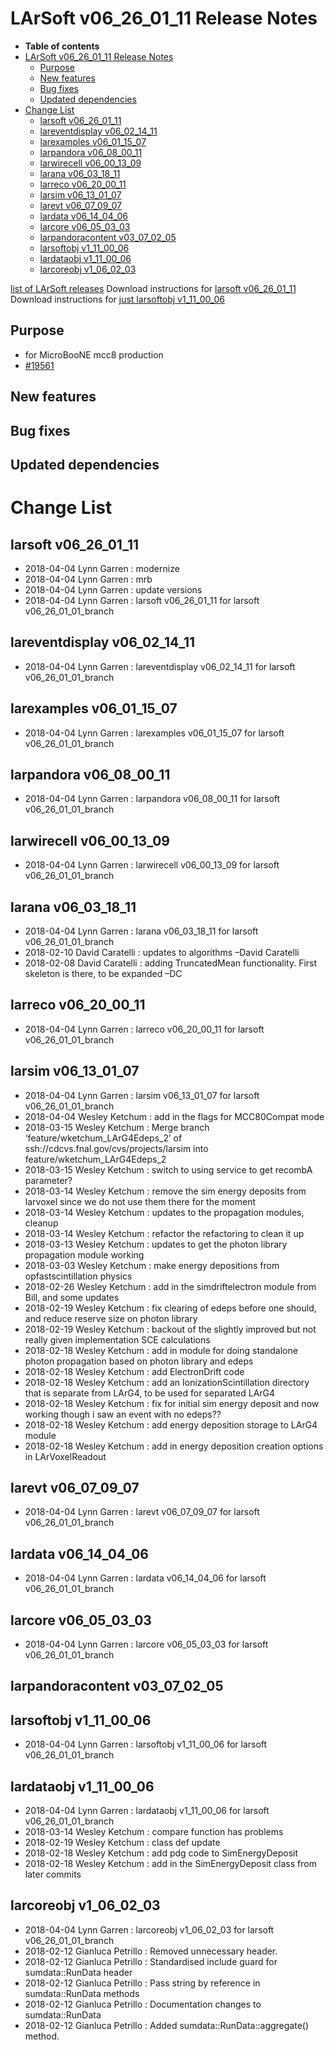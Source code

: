 LArSoft v06\_26\_01\_11 Release Notes
=============================================================================

-   **Table of contents**
-   [LArSoft v06\_26\_01\_11 Release Notes](#LArSoft-v06_26_01_11-Release-Notes)
    -   [Purpose](#Purpose)
    -   [New features](#New-features)
    -   [Bug fixes](#Bug-fixes)
    -   [Updated dependencies](#Updated-dependencies)
-   [Change List](#Change-List)
    -   [larsoft v06\_26\_01\_11](#larsoft-v06_26_01_11)
    -   [lareventdisplay v06\_02\_14\_11](#lareventdisplay-v06_02_14_11)
    -   [larexamples v06\_01\_15\_07](#larexamples-v06_01_15_07)
    -   [larpandora v06\_08\_00\_11](#larpandora-v06_08_00_11)
    -   [larwirecell v06\_00\_13\_09](#larwirecell-v06_00_13_09)
    -   [larana v06\_03\_18\_11](#larana-v06_03_18_11)
    -   [larreco v06\_20\_00\_11](#larreco-v06_20_00_11)
    -   [larsim v06\_13\_01\_07](#larsim-v06_13_01_07)
    -   [larevt v06\_07\_09\_07](#larevt-v06_07_09_07)
    -   [lardata v06\_14\_04\_06](#lardata-v06_14_04_06)
    -   [larcore v06\_05\_03\_03](#larcore-v06_05_03_03)
    -   [larpandoracontent v03\_07\_02\_05](#larpandoracontent-v03_07_02_05)
    -   [larsoftobj v1\_11\_00\_06](#larsoftobj-v1_11_00_06)
    -   [lardataobj v1\_11\_00\_06](#lardataobj-v1_11_00_06)
    -   [larcoreobj v1\_06\_02\_03](#larcoreobj-v1_06_02_03)

[list of LArSoft releases](LArSoft_release_list)
Download instructions for [larsoft v06\_26\_01\_11](http://scisoft.fnal.gov/scisoft/bundles/larsoft/v06_26_01_11/larsoft-v06_26_01_11.html)
Download instructions for [just larsoftobj v1\_11\_00\_06](http://scisoft.fnal.gov/scisoft/bundles/larsoftobj/v1_11_00_06/larsoftobj-v1_11_00_06.html)

Purpose
--------------------

-   for MicroBooNE mcc8 production
-   [\#19561](/redmine/issues/19561 "Support: Request patch release larsoft v06_26_01_11 (Closed)")

New features
------------------------------

Bug fixes
------------------------

Updated dependencies
----------------------------------------------

Change List
============================

larsoft v06\_26\_01\_11
-------------------------------------------------

-   2018-04-04 Lynn Garren : modernize
-   2018-04-04 Lynn Garren : mrb
-   2018-04-04 Lynn Garren : update versions
-   2018-04-04 Lynn Garren : larsoft v06\_26\_01\_11 for larsoft v06\_26\_01\_01\_branch

lareventdisplay v06\_02\_14\_11
-----------------------------------------------------------------

-   2018-04-04 Lynn Garren : lareventdisplay v06\_02\_14\_11 for larsoft v06\_26\_01\_01\_branch

larexamples v06\_01\_15\_07
---------------------------------------------------------

-   2018-04-04 Lynn Garren : larexamples v06\_01\_15\_07 for larsoft v06\_26\_01\_01\_branch

larpandora v06\_08\_00\_11
-------------------------------------------------------

-   2018-04-04 Lynn Garren : larpandora v06\_08\_00\_11 for larsoft v06\_26\_01\_01\_branch

larwirecell v06\_00\_13\_09
---------------------------------------------------------

-   2018-04-04 Lynn Garren : larwirecell v06\_00\_13\_09 for larsoft v06\_26\_01\_01\_branch

larana v06\_03\_18\_11
-----------------------------------------------

-   2018-04-04 Lynn Garren : larana v06\_03\_18\_11 for larsoft v06\_26\_01\_01\_branch
-   2018-02-10 David Caratelli : updates to algorithms –David Caratelli
-   2018-02-08 David Caratelli : adding TruncatedMean functionality. First skeleton is there, to be expanded –DC

larreco v06\_20\_00\_11
-------------------------------------------------

-   2018-04-04 Lynn Garren : larreco v06\_20\_00\_11 for larsoft v06\_26\_01\_01\_branch

larsim v06\_13\_01\_07
-----------------------------------------------

-   2018-04-04 Lynn Garren : larsim v06\_13\_01\_07 for larsoft v06\_26\_01\_01\_branch
-   2018-04-04 Wesley Ketchum : add in the flags for MCC80Compat mode
-   2018-03-15 Wesley Ketchum : Merge branch ‘feature/wketchum\_LArG4Edeps\_2’ of ssh://cdcvs.fnal.gov/cvs/projects/larsim into feature/wketchum\_LArG4Edeps\_2
-   2018-03-15 Wesley Ketchum : switch to using service to get recombA parameter?
-   2018-03-14 Wesley Ketchum : remove the sim energy deposits from larvoxel since we do not use them there for the moment
-   2018-03-14 Wesley Ketchum : updates to the propagation modules, cleanup
-   2018-03-14 Wesley Ketchum : refactor the refactoring to clean it up
-   2018-03-13 Wesley Ketchum : updates to get the photon library propagation module working
-   2018-03-03 Wesley Ketchum : make energy depositions from opfastscintillation physics
-   2018-02-26 Wesley Ketchum : add in the simdriftelectron module from Bill, and some updates
-   2018-02-19 Wesley Ketchum : fix clearing of edeps before one should, and reduce reserve size on photon library
-   2018-02-19 Wesley Ketchum : backout of the slightly improved but not really given implementation SCE calculations
-   2018-02-18 Wesley Ketchum : add in module for doing standalone photon propagation based on photon library and edeps
-   2018-02-18 Wesley Ketchum : add ElectronDrift code
-   2018-02-18 Wesley Ketchum : add an IonizationScintillation directory that is separate from LArG4, to be used for separated LArG4
-   2018-02-18 Wesley Ketchum : fix for initial sim energy deposit and now working though i saw an event with no edeps??
-   2018-02-18 Wesley Ketchum : add energy deposition storage to LArG4 module
-   2018-02-18 Wesley Ketchum : add in energy deposition creation options in LArVoxelReadout

larevt v06\_07\_09\_07
-----------------------------------------------

-   2018-04-04 Lynn Garren : larevt v06\_07\_09\_07 for larsoft v06\_26\_01\_01\_branch

lardata v06\_14\_04\_06
-------------------------------------------------

-   2018-04-04 Lynn Garren : lardata v06\_14\_04\_06 for larsoft v06\_26\_01\_01\_branch

larcore v06\_05\_03\_03
-------------------------------------------------

-   2018-04-04 Lynn Garren : larcore v06\_05\_03\_03 for larsoft v06\_26\_01\_01\_branch

larpandoracontent v03\_07\_02\_05
---------------------------------------------------------------------

larsoftobj v1\_11\_00\_06
-----------------------------------------------------

-   2018-04-04 Lynn Garren : larsoftobj v1\_11\_00\_06 for larsoft v06\_26\_01\_01\_branch

lardataobj v1\_11\_00\_06
-----------------------------------------------------

-   2018-04-04 Lynn Garren : lardataobj v1\_11\_00\_06 for larsoft v06\_26\_01\_01\_branch
-   2018-03-14 Wesley Ketchum : compare function has problems
-   2018-02-19 Wesley Ketchum : class def update
-   2018-02-18 Wesley Ketchum : add pdg code to SimEnergyDeposit
-   2018-02-18 Wesley Ketchum : add in the SimEnergyDeposit class from later commits

larcoreobj v1\_06\_02\_03
-----------------------------------------------------

-   2018-04-04 Lynn Garren : larcoreobj v1\_06\_02\_03 for larsoft v06\_26\_01\_01\_branch
-   2018-02-12 Gianluca Petrillo : Removed unnecessary header.
-   2018-02-12 Gianluca Petrillo : Standardised include guard for sumdata::RunData header
-   2018-02-12 Gianluca Petrillo : Pass string by reference in sumdata::RunData methods
-   2018-02-12 Gianluca Petrillo : Documentation changes to sumdata::RunData
-   2018-02-12 Gianluca Petrillo : Added sumdata::RunData::aggregate() method.
